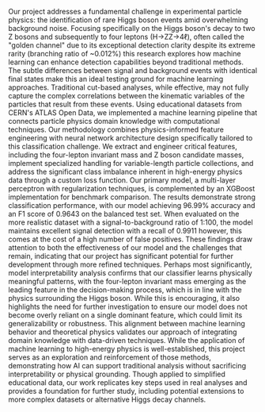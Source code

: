Our project addresses a fundamental challenge in experimental particle physics: the identification of rare Higgs boson events amid overwhelming background noise. Focusing specifically on the Higgs boson's decay to two Z bosons and subsequently to four leptons (H→ZZ→4ℓ), often called the "golden channel" due to its exceptional detection clarity despite its extreme rarity (branching ratio of ~0.012%) this research explores how machine learning can enhance detection capabilities beyond traditional methods.
The subtle differences between signal and background events with identical final states make this an ideal testing ground for machine learning approaches. Traditional cut-based analyses, while effective, may not fully capture the complex correlations between the kinematic variables of the particles that result from these events. Using educational datasets from CERN's ATLAS Open Data, we implemented a machine learning pipeline that connects particle physics domain knowledge with computational techniques.
Our methodology combines physics-informed feature engineering with neural network architecture design specifically tailored to this classification challenge. We extract and engineer critical features, including the four-lepton invariant mass and Z boson candidate masses, implement specialized handling for variable-length particle collections, and address the significant class imbalance inherent in high-energy physics data through a custom loss function. Our primary model, a multi-layer perceptron with regularization techniques, is complemented by an XGBoost implementation for benchmark comparison.
The results demonstrate strong classification performance, with our model achieving 96.99% accuracy and an F1 score of 0.9643 on the balanced test set. When evaluated on the more realistic dataset with a signal-to-background ratio of 1:100, the model maintains excellent signal detection with a recall of 0.9911 however, this comes at the cost of a high number of false positives. These findings draw attention to both the effectiveness of our model and the challenges that remain, indicating that our project has significant potential for further development through more refined techniques.
Perhaps most significantly, model interpretability analysis confirms that our classifier learns physically meaningful patterns, with the four-lepton invariant mass emerging as the leading feature in the decision-making process, which is in line with the physics surrounding the Higgs boson. While this is encouraging, it also highlights the need for further investigation to ensure our model does not become overly reliant on a single dominant feature, which could limit its generalizability or robustness. This alignment between machine learning behavior and theoretical physics validates our approach of integrating domain knowledge with data-driven techniques.
While the application of machine learning to high-energy physics is well-established, this project serves as an exploration and reinforcement of those methods, demonstrating how AI can support traditional analysis without sacrificing interpretability or physical grounding. Though applied to simplified educational data, our work replicates key steps used in real analyses and provides a foundation for further study, including potential extensions to more complex datasets or alternative Higgs decay channels.
